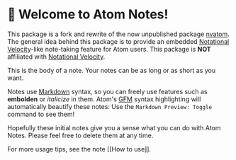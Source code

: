 # 🌈 Welcome to Atom Notes!

This package is a fork and rewrite of the now unpublished package
[nvatom][nvatom]. The general idea behind this package is to provide an embedded
[Notational Velocity][nv]-like note-taking feature for Atom users. This package
is **NOT** affiliated with [Notational Velocity][nv].

This is the body of a note. Your notes can be as long or as short as you want.

Notes use [Markdown][md] syntax, so you can freely use features such as
**embolden** or *italicize* in them. Atom's [GFM][gfm] syntax highlighting will
automatically beautify these notes: Use the `Markdown Preview: Toggle` command
to see them!


Hopefully these initial notes give you a sense what you can do with Atom Notes.
Please feel free to delete them at any time.

For more usage tips, see the note [[How to use]].

[nvatom]: https://github.com/seongjaelee/nvatom
[nv]: http://notational.net/
[md]: http://daringfireball.net/projects/markdown/
[gfm]: https://help.github.com/articles/github-flavored-markdown/
